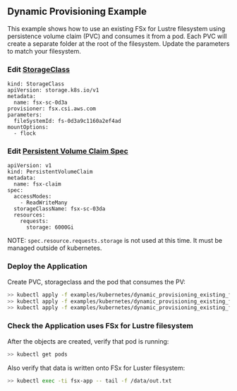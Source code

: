 ## Dynamic Provisioning Example
This example shows how to use an existing FSx for Lustre filesystem using persistence volume claim (PVC) and consumes it from a pod.
Each PVC will create a separate folder at the root of the filesystem.
Update the parameters to match your filesystem.

### Edit [StorageClass](./specs/storageclass.yaml)
```
kind: StorageClass
apiVersion: storage.k8s.io/v1
metadata:
  name: fsx-sc-0d3a
provisioner: fsx.csi.aws.com
parameters:
  fileSystemId: fs-0d3a9c1160a2ef4ad
mountOptions:
  - flock
```

### Edit [Persistent Volume Claim Spec](./specs/claim.yaml)
```
apiVersion: v1
kind: PersistentVolumeClaim
metadata:
  name: fsx-claim
spec:
  accessModes:
    - ReadWriteMany
  storageClassName: fsx-sc-03da
  resources:
    requests:
      storage: 6000Gi
```
NOTE: `spec.resource.requests.storage` is not used at this time. It must be managed outside of kubernetes.

### Deploy the Application
Create PVC, storageclass and the pod that consumes the PV:
```sh
>> kubectl apply -f examples/kubernetes/dynamic_provisioning_existing_fs/specs/storageclass.yaml
>> kubectl apply -f examples/kubernetes/dynamic_provisioning_existing_fs/specs/claim.yaml
>> kubectl apply -f examples/kubernetes/dynamic_provisioning_existing_fs/specs/pod.yaml
```

### Check the Application uses FSx for Lustre filesystem
After the objects are created, verify that pod is running:

```sh
>> kubectl get pods
```

Also verify that data is written onto FSx for Luster filesystem:

```sh
>> kubectl exec -ti fsx-app -- tail -f /data/out.txt
```
